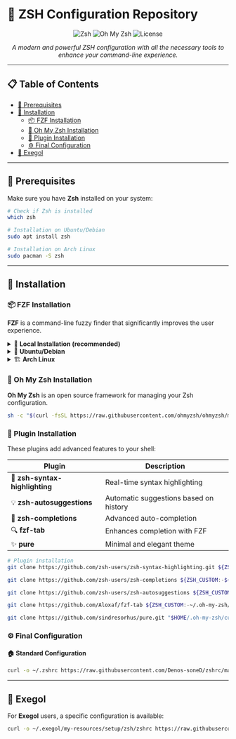 # 🚀 ZSH Configuration Repository

<div align="center">
  <img src="https://img.shields.io/badge/Shell-Zsh-89e051?style=for-the-badge&logo=zsh&logoColor=white" alt="Zsh">
  <img src="https://img.shields.io/badge/Terminal-Oh_My_Zsh-1A2C34?style=for-the-badge&logo=ohmyzsh&logoColor=white" alt="Oh My Zsh">
  <img src="https://img.shields.io/badge/License-MIT-blue.svg?style=for-the-badge" alt="License">
</div>

<p align="center">
  <em>A modern and powerful ZSH configuration with all the necessary tools to enhance your command-line experience.</em>
</p>

---

## 📋 Table of Contents

- [🎯 Prerequisites](#-prerequisites)
- [🔧 Installation](#-installation)
  - [📦 FZF Installation](#-fzf-installation)
  - [🎨 Oh My Zsh Installation](#-oh-my-zsh-installation)
  - [🔌 Plugin Installation](#-plugin-installation)
  - [⚙️ Final Configuration](#️-final-configuration)
- [🐧 Exegol](#-exegol)

---

## 🎯 Prerequisites

Make sure you have **Zsh** installed on your system:

```bash
# Check if Zsh is installed
which zsh

# Installation on Ubuntu/Debian
sudo apt install zsh

# Installation on Arch Linux
sudo pacman -S zsh
```

---

## 🔧 Installation

### 📦 FZF Installation

**FZF** is a command-line fuzzy finder that significantly improves the user experience.

<details>
<summary>📍 <strong>Local Installation (recommended)</strong></summary>

```bash
git clone --depth 1 https://github.com/junegunn/fzf.git ~/.fzf
~/.fzf/install
```
</details>

<details>
<summary>🐧 <strong>Ubuntu/Debian</strong></summary>

```bash
sudo apt install -y fzf
```
</details>

<details>
<summary>🏗️ <strong>Arch Linux</strong></summary>

```bash
sudo pacman -Syu fzf
```
</details>

### 🎨 Oh My Zsh Installation

**Oh My Zsh** is an open source framework for managing your Zsh configuration.

```bash
sh -c "$(curl -fsSL https://raw.githubusercontent.com/ohmyzsh/ohmyzsh/master/tools/install.sh)"
```

### 🔌 Plugin Installation

These plugins add advanced features to your shell:

| Plugin | Description |
|--------|-------------|
| 🎨 **zsh-syntax-highlighting** | Real-time syntax highlighting |
| 💡 **zsh-autosuggestions** | Automatic suggestions based on history |
| 🔄 **zsh-completions** | Advanced auto-completion |
| 🔍 **fzf-tab** | Enhances completion with FZF |
| ✨ **pure** | Minimal and elegant theme |

```bash
# Plugin installation
git clone https://github.com/zsh-users/zsh-syntax-highlighting.git ${ZSH_CUSTOM:-~/.oh-my-zsh/custom}/plugins/zsh-syntax-highlighting

git clone https://github.com/zsh-users/zsh-completions ${ZSH_CUSTOM:-${ZSH:-~/.oh-my-zsh}/custom}/plugins/zsh-completions

git clone https://github.com/zsh-users/zsh-autosuggestions ${ZSH_CUSTOM:-~/.oh-my-zsh/custom}/plugins/zsh-autosuggestions

git clone https://github.com/Aloxaf/fzf-tab ${ZSH_CUSTOM:-~/.oh-my-zsh/custom}/plugins/fzf-tab

git clone https://github.com/sindresorhus/pure.git "$HOME/.oh-my-zsh/custom/pure"
```

### ⚙️ Final Configuration

#### 🏠 Standard Configuration

```bash
curl -o ~/.zshrc https://raw.githubusercontent.com/Denos-soneD/zshrc/main/zshrc && source ~/.zshrc
```

---

## 🐧 Exegol

For **Exegol** users, a specific configuration is available:

```bash
curl -o ~/.exegol/my-resources/setup/zsh/zshrc https://raw.githubusercontent.com/Denos-soneD/zshrc/main/exegol_zshrc
```
